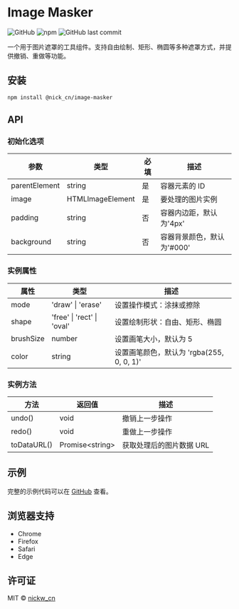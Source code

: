 # Image Masker

![GitHub](https://img.shields.io/github/license/NickWangCN/image-masker)
![npm](https://img.shields.io/npm/v/@nick_cn/image-masker)
![GitHub last commit](https://img.shields.io/github/last-commit/NickWangCN/image-masker)

一个用于图片遮罩的工具组件。支持自由绘制、矩形、椭圆等多种遮罩方式，并提供撤销、重做等功能。

## 安装

```bash
npm install @nick_cn/image-masker
```

## API

### 初始化选项

| 参数          | 类型             | 必填 | 描述                       |
| ------------- | ---------------- | ---- | -------------------------- |
| parentElement | string           | 是   | 容器元素的 ID              |
| image         | HTMLImageElement | 是   | 要处理的图片实例           |
| padding       | string           | 否   | 容器内边距，默认为'4px'    |
| background    | string           | 否   | 容器背景颜色，默认为'#000' |

### 实例属性

| 属性      | 类型                       | 描述                                      |
| --------- | -------------------------- | ----------------------------------------- |
| mode      | 'draw' \| 'erase'          | 设置操作模式：涂抹或擦除                  |
| shape     | 'free' \| 'rect' \| 'oval' | 设置绘制形状：自由、矩形、椭圆            |
| brushSize | number                     | 设置画笔大小，默认为 5                    |
| color     | string                     | 设置画笔颜色，默认为 'rgba(255, 0, 0, 1)' |

### 实例方法

| 方法        | 返回值                | 描述                     |
| ----------- | --------------------- | ------------------------ |
| undo()      | void                  | 撤销上一步操作           |
| redo()      | void                  | 重做上一步操作           |
| toDataURL() | Promise&lt;string&gt; | 获取处理后的图片数据 URL |

## 示例

完整的示例代码可以在 [GitHub](https://github.com/NickWangCN/image-masker/tree/main/src/example) 查看。

## 浏览器支持

- Chrome
- Firefox
- Safari
- Edge

## 许可证

MIT © [nickw_cn](mailto:nickw_cn@163.com)
